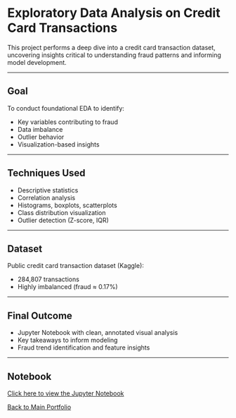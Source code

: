 # Exploratory Data Analysis on Credit Card Transactions

This project performs a deep dive into a credit card transaction dataset, uncovering insights critical to understanding fraud patterns and informing model development.

---

## Goal

To conduct foundational EDA to identify:
- Key variables contributing to fraud
- Data imbalance
- Outlier behavior
- Visualization-based insights

---

## Techniques Used

- Descriptive statistics
- Correlation analysis
- Histograms, boxplots, scatterplots
- Class distribution visualization
- Outlier detection (Z-score, IQR)

---

## Dataset

Public credit card transaction dataset (Kaggle):
- 284,807 transactions
- Highly imbalanced (fraud ≈ 0.17%)

---

## Final Outcome

- Jupyter Notebook with clean, annotated visual analysis
- Key takeaways to inform modeling
- Fraud trend identification and feature insights

---
## Notebook

[Click here to view the Jupyter Notebook](./FraudDetection_EDA.ipynb)


 [Back to Main Portfolio](../README.md)
